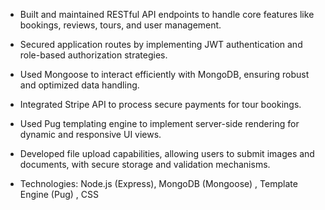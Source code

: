 - Built and maintained RESTful API endpoints to handle core features like bookings, reviews, tours, and user management.

- Secured application routes by implementing JWT authentication and role-based authorization strategies.

- Used Mongoose to interact efficiently with MongoDB, ensuring robust and optimized data handling.

- Integrated Stripe API to process secure payments for tour bookings.

- Used Pug templating engine to implement server-side rendering for dynamic and responsive UI views.

- Developed file upload capabilities, allowing users to submit images and documents, with secure storage and validation mechanisms.

- Technologies: Node.js (Express), MongoDB (Mongoose) , Template Engine (Pug) , CSS
